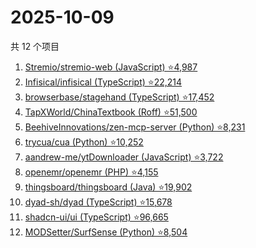 # 2025-10-09

共 12 个项目

<!-- BEGIN GITHUB -->
<!-- 最后更新时间 2025-10-09 07:08:24 +0800 -->
1. [Stremio/stremio-web (JavaScript) ⭐4,987](https://github.com/Stremio/stremio-web)
1. [Infisical/infisical (TypeScript) ⭐22,214](https://github.com/Infisical/infisical)
1. [browserbase/stagehand (TypeScript) ⭐17,452](https://github.com/browserbase/stagehand)
1. [TapXWorld/ChinaTextbook (Roff) ⭐51,500](https://github.com/TapXWorld/ChinaTextbook)
1. [BeehiveInnovations/zen-mcp-server (Python) ⭐8,231](https://github.com/BeehiveInnovations/zen-mcp-server)
1. [trycua/cua (Python) ⭐10,252](https://github.com/trycua/cua)
1. [aandrew-me/ytDownloader (JavaScript) ⭐3,722](https://github.com/aandrew-me/ytDownloader)
1. [openemr/openemr (PHP) ⭐4,155](https://github.com/openemr/openemr)
1. [thingsboard/thingsboard (Java) ⭐19,902](https://github.com/thingsboard/thingsboard)
1. [dyad-sh/dyad (TypeScript) ⭐15,678](https://github.com/dyad-sh/dyad)
1. [shadcn-ui/ui (TypeScript) ⭐96,665](https://github.com/shadcn-ui/ui)
1. [MODSetter/SurfSense (Python) ⭐8,504](https://github.com/MODSetter/SurfSense)
<!-- END GITHUB -->